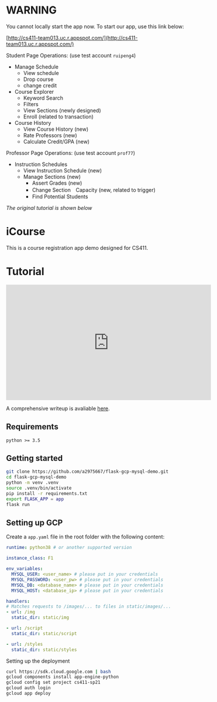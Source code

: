 # WARNING

You cannot locally start the app now. To start our app, use this link below:

[http://cs411-team013.uc.r.appspot.com/](http://cs411-team013.uc.r.appspot.com/)


Student Page Operations: (use test account `ruipeng4`)
- Manage Schedule
  - View schedule
  - Drop course
  - change credit
- Course Explorer
  - Keyword Search
  - Filters
  - View Sections (newly designed)
  - Enroll (related to transaction)
- Course History
  - View Course History (new)
  - Rate Professors (new)
  - Calculate Credit/GPA (new)

Professor Page Operations: (use test account `prof77`)
- Instruction Schedules
  - View Instruction Schedule (new)
  - Manage Sections (new)
    - Assert Grades (new)
    - Change Section　Capacity (new, related to trigger)
    - Find Potential Students


*The original tutorial is shown below*

# iCourse
This is a course registration app demo designed for CS411. 
# Tutorial
<iframe width="560" height="315" src="https://www.youtube.com/embed/sY1lLGe7ECA" title="YouTube video player" frameborder="0" allow="accelerometer; autoplay; clipboard-write; encrypted-media; gyroscope; picture-in-picture" allowfullscreen></iframe>

A comprehensive writeup is avaliable [here](https://tichung.com/blog/2021/20200323_flask/).

## Requirements
```
python >= 3.5
```

## Getting started
```bash
git clone https://github.com/a2975667/flask-gcp-mysql-demo.git
cd flask-gcp-mysql-demo
python -m venv .venv
source .venv/bin/activate
pip install -r requirements.txt
export FLASK_APP = app
flask run
```

## Setting up GCP
Create a `app.yaml` file in the root folder with the following content:
```yaml
runtime: python38 # or another supported version

instance_class: F1

env_variables:
  MYSQL_USER: <user_name> # please put in your credentials
  MYSQL_PASSWORD: <user_pw> # please put in your credentials
  MYSQL_DB: <database_name> # please put in your credentials
  MYSQL_HOST: <database_ip> # please put in your credentials

handlers:
# Matches requests to /images/... to files in static/images/...
- url: /img
  static_dir: static/img

- url: /script
  static_dir: static/script

- url: /styles
  static_dir: static/styles
```

Setting up the deployment
```bash
curl https://sdk.cloud.google.com | bash
gcloud components install app-engine-python
gcloud config set project cs411-sp21
gcloud auth login
gcloud app deploy
```